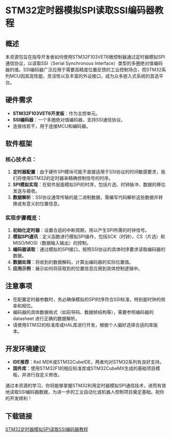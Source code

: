 # STM32定时器模拟SPI读取SSI编码器教程

## 概述

本资源包旨在指导开发者如何使用STM32F103VET6微控制器通过定时器模拟SPI通信协议，以读取SSI（Serial Synchronous Interface）类型的多圈绝对值编码器的值。SSI编码器广泛应用于需要高精度位置反馈的工业控制场合，而STM32系列MCU因其高性能、灵活性以及丰富的外设接口，成为众多嵌入式系统的首选平台。

## 硬件需求

- **STM32F103VET6开发板**：作为主控单元。
- **SSI编码器**：一个多圈绝对值编码器，支持SSI通信协议。
- 连接线若干，用于连接MCU和编码器。

## 软件框架

### 核心技术点：

1. **定时器配置**：由于硬件SPI模块可能不直接适用于SSI协议的时间敏感要求，我们将使用STM32的定时器来精确控制信号的时序。
2. **SPI模拟实现**：在软件层面模拟SPI的时序，包括片选、时钟脉冲、数据的移位发送与接收。
3. **数据解析**：SSI协议通常传输的是二进制数据，需编写代码解析这些数据并转换成有意义的位置信息。

### 实现步骤概览：

1. **初始化定时器**：设置合适的中断周期，用以产生SPI所需的时钟信号。
2. **模拟SPI通讯**：定义函数进行模拟SPI操作，包括SCK（时钟）、CS（片选）和MISO/MOSI（数据输入输出）的控制。
3. **编码器读取**：通过模拟的SPI接口，按照SSI协议的具体时序要求读取编码器的数据。
4. **数据处理**：将收到的数据解码，计算出编码器的实际位置值。
5. **应用示例**：展示如何将获取到的位置信息应用到具体控制逻辑中。

## 注意事项

- 在配置定时器参数时，务必确保模拟的SPI时序符合SSI标准，特别是时钟的频率和相位。
- 编码器的具体数据格式（如前导码、数据帧结构等），需要参照编码器的 datasheet 进行正确的数据解析。
- 请使用STM32的标准库或HAL库进行开发，根据个人偏好选择合适的库版本。

## 开发环境建议

- **IDE推荐**：Keil MDK或STM32CubeIDE，两者均对STM32系列有良好支持。
- **固件库**：使用STM32F1的相应标准库或STM32CubeMX生成的基础项目模板，并进行自定义修改。

通过本资源的学习，你将能够掌握STM32利用定时器模拟SPI通信技术，进而有效地读取SSI编码器数据，为进一步的工业自动化或机器人控制项目奠定基础。祝你的开发顺利！

## 下载链接

[STM32定时器模拟SPI读取SSI编码器教程](https://pan.quark.cn/s/c66da8456bf6)